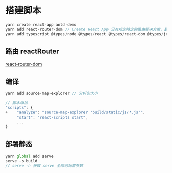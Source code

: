 # 搭建脚本

```js
yarn create react-app antd-demo
yarn add react-router-dom // Create React App 没有规定特定的路由解决方案，最流行使用 react-router-dom
yarn add typescript @types/node @types/react @types/react-dom @types/jest // 添加 typescript
```

## 路由 reactRouter

[react-router-dom](https://reactrouter.com/en/main)

## 编译

```js
yarn add source-map-explorer // 分析包大小

// 脚本添加
"scripts": {
+    "analyze": "source-map-explorer 'build/static/js/*.js'",
     "start": "react-scripts start", 
     ...
}
```

## 部署静态

```js
yarn global add serve
serve -s build
// serve -h 获取 serve 全部可配置参数
```
